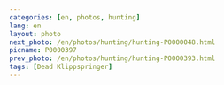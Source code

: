 ```yaml
---
categories: [en, photos, hunting]
lang: en
layout: photo
next_photo: /en/photos/hunting/hunting-P0000048.html
picname: P0000397
prev_photo: /en/photos/hunting/hunting-P0000393.html
tags: [Dead Klippspringer]
---
```

